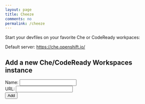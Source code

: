 ```yaml
---
layout: page
title: Cheeze
comments: no
permalink: /cheeze
---
```

Start your devfiles on your favorite Che or CodeReady workpaces:


Default server: https://che.openshift.io/

<script>
            var selectedServer = "https://che.openshift.io/";
            var allcookies = document.cookie;
            //document.write(allcookies);
            // Get all the cookies pairs in an array
            cookiearray = allcookies.split('; ');
            var selected;
            for(var i=0; i<cookiearray.length; i++) {
               name = cookiearray[i].split('=')[0];
               value = cookiearray[i].split('=')[1];
               if(name == "server"){
                  selected=value.substring(4);
                  document.write ("<br/>Server:"+ unescape(selected)+"<br/>");
               }
            }

            var urlParams = new URLSearchParams(window.location.search);

            // Now take key value pair out of this array
            document.write("<select id='server' onchange=\"document.location.reload(setServer(document.getElementById('server').value))\">");

            for(var i=0; i<cookiearray.length; i++) {
               name = cookiearray[i].split('=')[0];
               url = cookiearray[i].split('=')[1];
               if(name.startsWith("che_")){
                  document.write ("  <option value='"+name+"' "+setSelected(name)+">"+unescape(name.substring(4)) + ": " + unescape(url)+"</option>");
                  if(isSelected(name)){
                      selectedServer = url;
                  }
               }
            }
            document.write("</select>");

            if(urlParams.has('url')){
                console.log("url !!!!" + urlParams.get('url'));
                window.location.href = unescape(selectedServer) + "f?url="+urlParams.get('url');
            }


            var today = new Date();
            var expiry = new Date(today.getTime() + 30 * 24 * 3600 * 1000); // plus 30 days

            function setSelected(value){
                if(isSelected(value)){
                    return "selected";
                }
                return "";
            }
            function isSelected(value){
                console.log(value.substring(4) + ' '+ selected)
                if(value.substring(4)==selected){
                    return true;
                }
               return false;
            }

            function setCookie(name, value)
            {
              document.cookie='che_'+ escape(name) + "=" + escape(value) + "; path=/; expires=" + expiry.toGMTString();
            }

            function setServer(value)
            {
              document.cookie="server=" + escape(value) + "; path=/; expires=" + expiry.toGMTString();
              return true;
            }

            function putCookie(form)
            {
              setCookie(form[0].name.value, form[0].url.value);
              return true;
            }
</script>

<form>
    <h2>Add a new Che/CodeReady Workspaces instance</h2>
    Name: <input type="text" id="name" name='name'><br />
    URL: <input type="text" id="url" name='url'><br />
    <input type="button" value="Add" id="submit" onclick="document.location.reload(putCookie(document.getElementsByTagName('form')));">
</form>